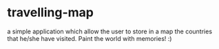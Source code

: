 # travelling-map
a simple application which allow the user to store in a map the countries that he/she have visited. Paint the world with memories! :)
